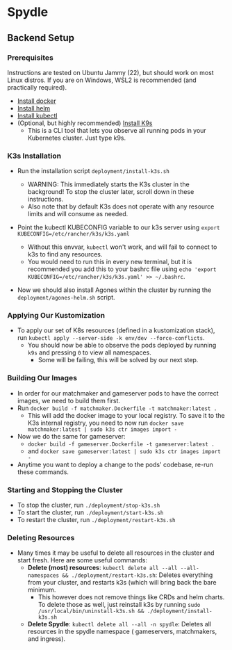 # Spydle

## Backend Setup

### Prerequisites

Instructions are tested on Ubuntu Jammy (22), but should work on most Linux distros.
If you are on Windows, WSL2 is recommended (and practically required).

- [Install docker](https://docs.docker.com/engine/install/ubuntu/)
- [Install helm](https://helm.sh/docs/intro/install/)
- [Install kubectl](https://kubernetes.io/docs/tasks/tools/install-kubectl-linux/)
- (Optional, but highly recommended) [Install K9s](https://github.com/derailed/k9s?tab=readme-ov-file#installation)
    - This is a CLI tool that lets you observe all running pods in your Kubernetes cluster. Just type k9s.

### K3s Installation

- Run the installation script `deployment/install-k3s.sh`
    - WARNING: This immediately starts the K3s cluster in the background! To stop the cluster later, scroll down in
      these instructions.
    - Also note that by default K3s does not operate with any resource limits and will consume as needed.
- Point the kubectl KUBECONFIG variable to our k3s server using `export KUBECONFIG=/etc/rancher/k3s/k3s.yaml`
    - Without this envvar, `kubectl` won't work, and will fail to connect to k3s to find any resources.
    - You would need to run this in every new terminal, but it is recommended you add this to your bashrc file using
      `echo 'export KUBECONFIG=/etc/rancher/k3s/k3s.yaml' >> ~/.bashrc`.

- Now we should also install Agones within the cluster by running the `deployment/agones-helm.sh` script.

### Applying Our Kustomization

- To apply our set of K8s resources (defined in a kustomization stack), run
  `kubectl apply --server-side -k env/dev --force-conflicts`.
    - You should now be able to observe the pods deployed by running `k9s` and pressing `0` to view all namespaces.
        - Some will be failing, this will be solved by our next step.

### Building Our Images

- In order for our matchmaker and gameserver pods to have the correct images, we need to build them first.
- Run `docker build -f matchmaker.Dockerfile -t matchmaker:latest .`
    - This will add the docker image to your local registry. To save it to the K3s internal registry, you need to now
      run `docker save matchmaker:latest | sudo k3s ctr images import -`
- Now we do the same for gameserver:
    - `docker build -f gameserver.Dockerfile -t gameserver:latest .`
    - and `docker save gameserver:latest | sudo k3s ctr images import -`
- Anytime you want to deploy a change to the pods' codebase, re-run these commands.

### Starting and Stopping the Cluster

- To stop the cluster, run `./deployment/stop-k3s.sh`
- To start the cluster, run `./deployment/start-k3s.sh`
- To restart the cluster, run `./deployment/restart-k3s.sh`

### Deleting Resources

- Many times it may be useful to delete all resources in the cluster and start fresh. Here are some useful commands:
    - <b>Delete (most) resources</b>: `kubectl delete all --all --all-namespaces && ./deployment/restart-k3s.sh`:
      Deletes everything from your cluster, and restarts k3s (which will bring back the bare minimum.
        - This however does not remove things like CRDs and helm charts. To delete those as well, just reinstall k3s by
          running `sudo /usr/local/bin/uninstall-k3s.sh && ./deployment/install-k3s.sh`
    - <b>Delete Spydle</b>: `kubectl delete all --all -n spydle`: Deletes all resources in the spydle namespace (
      gameservers, matchmakers, and ingress).
